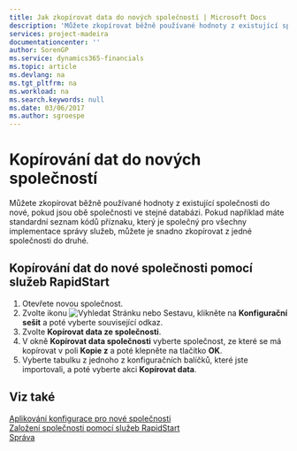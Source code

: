 ```yaml
---
title: Jak zkopírovat data do nových společností | Microsoft Docs
description: 'Můžete zkopírovat běžně používané hodnoty z existující společnosti do nové, pokud jsou obě společnosti ve stejné databázi. Pokud například máte standardní seznam kódů příznaku, který je společný pro všechny implementace správy služeb, můžete je snadno zkopírovat z jedné společnosti do druhé.'
services: project-madeira
documentationcenter: ''
author: SorenGP
ms.service: dynamics365-financials
ms.topic: article
ms.devlang: na
ms.tgt_pltfrm: na
ms.workload: na
ms.search.keywords: null
ms.date: 03/06/2017
ms.author: sgroespe
---
```

# <a name="copy-data-to-new-companies"></a>Kopírování dat do nových společností
Můžete zkopírovat běžně používané hodnoty z existující společnosti do nové, pokud jsou obě společnosti ve stejné databázi. Pokud například máte standardní seznam kódů příznaku, který je společný pro všechny implementace správy služeb, můžete je snadno zkopírovat z jedné společnosti do druhé.  

## <a name="to-copy-data-to-a-new-company-using-rapidstart-services"></a>Kopírování dat do nové společnosti pomocí služeb RapidStart  
1. Otevřete novou společnost.  
2. Zvolte ikonu ![Vyhledat Stránku nebo Sestavu](media/ui-search/search_small.png "ikona Vyhledat stránku nebo sestavu"), klikněte na **Konfigurační sešit** a poté vyberte související odkaz.  
3. Zvolte **Kopírovat data ze společnosti**.  
4. V okně **Kopírovat data společnosti** vyberte společnost, ze které se má kopírovat v poli **Kopie z** a poté klepněte na tlačítko **OK**.  
5. Vyberte tabulku z jednoho z konfiguračních balíčků, které jste importovali, a poté vyberte akci **Kopírovat data**.

## <a name="see-also"></a>Viz také
[Aplikování konfigurace pro nové společnosti](admin-apply-configuration-to-new-companies.md)  
[Založení společnosti pomocí služeb RapidStart](admin-set-up-a-company-with-rapidstart.md)  
[Správa](admin-setup-and-administration.md)
